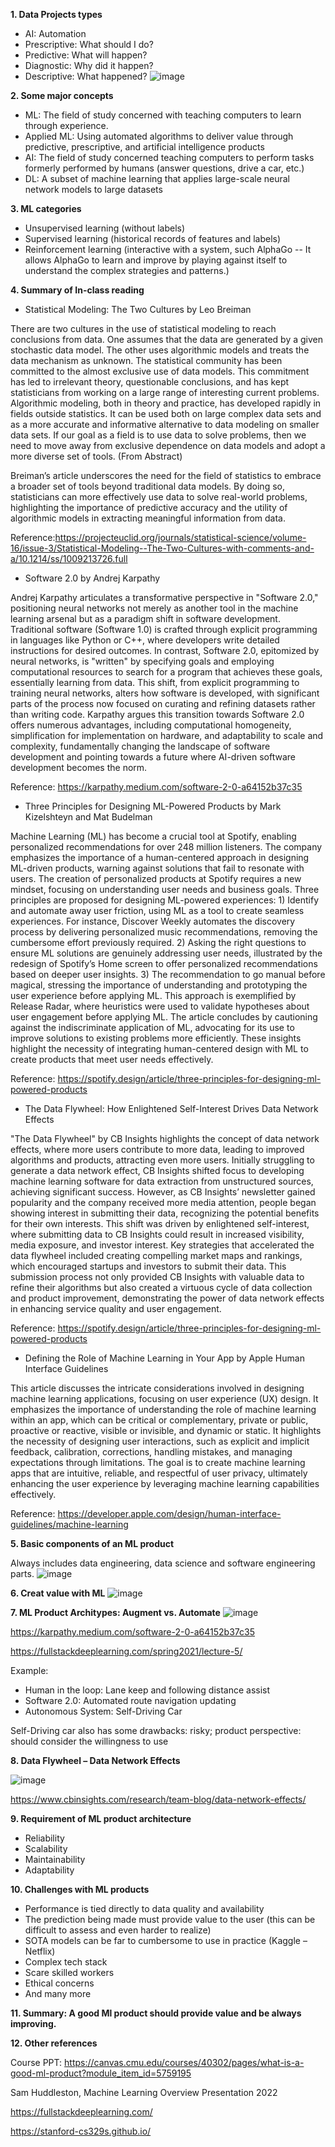 
**1. Data Projects types**
- AI: Automation
- Prescriptive: What should I do?
- Predictive: What will happen?
- Diagnostic: Why did it happen?
- Descriptive: What happened?
![image](https://github.com/isaacfab/cmu-17-691/assets/160292121/49a6ed98-254c-496c-af95-d91281840419)


**2. Some major concepts**
- ML: The field of study concerned with teaching computers to learn through experience.
- Applied ML: Using automated algorithms to deliver value through predictive, prescriptive, and artificial intelligence products
- AI: The field of study concerned teaching computers to perform tasks formerly performed by humans (answer questions, drive a car, etc.)
- DL: A subset of machine learning that applies large-scale neural network models to large datasets


**3. ML categories**
- Unsupervised learning (without labels)
- Supervised learning (historical records of features and labels)
- Reinforcement learning (interactive with a system, such AlphaGo -- It allows AlphaGo to learn and improve by playing against itself to understand the complex strategies and patterns.)


**4. Summary of In-class reading**
- Statistical Modeling: The Two Cultures by Leo Breiman

There are two cultures in the use of statistical modeling to reach conclusions from data. One assumes that the data are generated by a given stochastic data model. The other uses algorithmic models and treats the data mechanism as unknown. The statistical community has been committed to the almost exclusive use of data models. This commitment has led to irrelevant theory, questionable conclusions, and has kept statisticians from working on a large range of interesting current problems. Algorithmic modeling, both in theory and practice, has developed rapidly in fields outside statistics. It can be used both on large complex data sets and as a more accurate and informative alternative to data modeling on smaller data sets. If our goal as a field is to use data to solve problems, then we need to move away from exclusive dependence on data models and adopt a more diverse set of tools. (From Abstract)

Breiman’s article underscores the need for the field of statistics to embrace a broader set of tools beyond traditional data models. By doing so, statisticians can more effectively use data to solve real-world problems, highlighting the importance of predictive accuracy and the utility of algorithmic models in extracting meaningful information from data.

Reference:https://projecteuclid.org/journals/statistical-science/volume-16/issue-3/Statistical-Modeling--The-Two-Cultures-with-comments-and-a/10.1214/ss/1009213726.full


- Software 2.0 by Andrej Karpathy

Andrej Karpathy articulates a transformative perspective in "Software 2.0," positioning neural networks not merely as another tool in the machine learning arsenal but as a paradigm shift in software development. Traditional software (Software 1.0) is crafted through explicit programming in languages like Python or C++, where developers write detailed instructions for desired outcomes. In contrast, Software 2.0, epitomized by neural networks, is "written" by specifying goals and employing computational resources to search for a program that achieves these goals, essentially learning from data. This shift, from explicit programming to training neural networks, alters how software is developed, with significant parts of the process now focused on curating and refining datasets rather than writing code. Karpathy argues this transition towards Software 2.0 offers numerous advantages, including computational homogeneity, simplification for implementation on hardware, and adaptability to scale and complexity, fundamentally changing the landscape of software development and pointing towards a future where AI-driven software development becomes the norm.

Reference: https://karpathy.medium.com/software-2-0-a64152b37c35


- Three Principles for Designing ML-Powered Products by Mark Kizelshteyn and Mat Budelman

Machine Learning (ML) has become a crucial tool at Spotify, enabling personalized recommendations for over 248 million listeners. The company emphasizes the importance of a human-centered approach in designing ML-driven products, warning against solutions that fail to resonate with users. The creation of personalized products at Spotify requires a new mindset, focusing on understanding user needs and business goals. Three principles are proposed for designing ML-powered experiences: 1) Identify and automate away user friction, using ML as a tool to create seamless experiences. For instance, Discover Weekly automates the discovery process by delivering personalized music recommendations, removing the cumbersome effort previously required. 2) Asking the right questions to ensure ML solutions are genuinely addressing user needs, illustrated by the redesign of Spotify’s Home screen to offer personalized recommendations based on deeper user insights. 3) The recommendation to go manual before magical, stressing the importance of understanding and prototyping the user experience before applying ML. This approach is exemplified by Release Radar, where heuristics were used to validate hypotheses about user engagement before applying ML. The article concludes by cautioning against the indiscriminate application of ML, advocating for its use to improve solutions to existing problems more efficiently. These insights highlight the necessity of integrating human-centered design with ML to create products that meet user needs effectively.

Reference: https://spotify.design/article/three-principles-for-designing-ml-powered-products



- The Data Flywheel: How Enlightened Self-Interest Drives Data Network Effects

"The Data Flywheel" by CB Insights highlights the concept of data network effects, where more users contribute to more data, leading to improved algorithms and products, attracting even more users. Initially struggling to generate a data network effect, CB Insights shifted focus to developing machine learning software for data extraction from unstructured sources, achieving significant success. However, as CB Insights’ newsletter gained popularity and the company received more media attention, people began showing interest in submitting their data, recognizing the potential benefits for their own interests. This shift was driven by enlightened self-interest, where submitting data to CB Insights could result in increased visibility, media exposure, and investor interest. Key strategies that accelerated the data flywheel included creating compelling market maps and rankings, which encouraged startups and investors to submit their data. This submission process not only provided CB Insights with valuable data to refine their algorithms but also created a virtuous cycle of data collection and product improvement, demonstrating the power of data network effects in enhancing service quality and user engagement.

Reference: https://spotify.design/article/three-principles-for-designing-ml-powered-products


- Defining the Role of Machine Learning in Your App by Apple Human Interface Guidelines

This article discusses the intricate considerations involved in designing machine learning applications, focusing on user experience (UX) design. It emphasizes the importance of understanding the role of machine learning within an app, which can be critical or complementary, private or public, proactive or reactive, visible or invisible, and dynamic or static. It highlights the necessity of designing user interactions, such as explicit and implicit feedback, calibration, corrections, handling mistakes, and managing expectations through limitations. The goal is to create machine learning apps that are intuitive, reliable, and respectful of user privacy, ultimately enhancing the user experience by leveraging machine learning capabilities effectively.

Reference: https://developer.apple.com/design/human-interface-guidelines/machine-learning


**5. Basic components of an ML product**

Always includes data engineering, data science and software engineering parts.
![image](https://github.com/isaacfab/cmu-17-691/assets/160292121/afe9a5ad-e00e-4dff-82fc-7deca04aa68d)


**6. Creat value with ML**
![image](https://github.com/isaacfab/cmu-17-691/assets/160292121/a477c92f-ff88-4d9a-bf4f-eca050636f68)


**7. ML Product Architypes: Augment vs. Automate**
![image](https://github.com/isaacfab/cmu-17-691/assets/160292121/9e5170e9-5028-46a7-94f9-55dd46c22fbe)

https://karpathy.medium.com/software-2-0-a64152b37c35

https://fullstackdeeplearning.com/spring2021/lecture-5/

Example:
- Human in the loop: Lane keep and following distance assist
- Software 2.0: Automated route navigation updating
- Autonomous System: Self-Driving Car
  
Self-Driving car also has some drawbacks: risky; product perspective: should consider the willingness to use


**8. Data Flywheel – Data Network Effects**

![image](https://github.com/isaacfab/cmu-17-691/assets/160292121/9bf27a7d-fa83-46dc-85b4-24dacf7af1e4)

https://www.cbinsights.com/research/team-blog/data-network-effects/


**9. Requirement of ML product architecture**
- Reliability
- Scalability
- Maintainability
- Adaptability


**10. Challenges with ML products**
- Performance is tied directly to data quality and availability
- The prediction being made must provide value to the user (this can be difficult to assess and even harder to realize)
- SOTA models can be far to cumbersome to use in practice (Kaggle – Netflix)
- Complex tech stack
- Scare skilled workers
- Ethical concerns
- And many more

**11. Summary: A good Ml product should provide value and be always improving.**


**12. Other references**

Course PPT: https://canvas.cmu.edu/courses/40302/pages/what-is-a-good-ml-product?module_item_id=5759195

Sam Huddleston, Machine Learning Overview Presentation 2022

https://fullstackdeeplearning.com/

https://stanford-cs329s.github.io/



